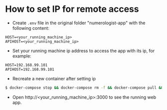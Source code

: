 # How to set IP for remote access

- Create `.env` file in the original folder "numerologist-app" with the following content:

```
HOST=<your_running_machine_ip>
APIHOST=<your_running_machine_ip>
```

- Set your running machine ip address to access the app with its ip, for example:

```
HOST=192.168.99.101
APIHOST=192.168.99.101
```
  
- Recreate a new container after setting ip

```bash
$ docker-compose stop && docker-compose rm -f && docker-compose pull && docker-compose up
```

- Open http://<your_running_machine_ip>:3000 to see the running web app.
